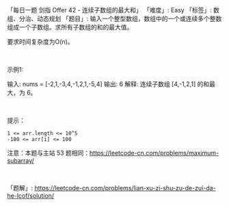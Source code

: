 「每日一题 剑指 Offer 42 - 连续子数组的最大和」
「难度」: Easy
「标签」: 数组、分治、动态规划
「题目」: 输入一个整型数组，数组中的一个或连续多个整数组成一个子数组。求所有子数组的和的最大值。

要求时间复杂度为O(n)。

 

示例1:

输入: nums = [-2,1,-3,4,-1,2,1,-5,4]
输出: 6
解释: 连续子数组 [4,-1,2,1] 的和最大，为 6。

 

提示：


	1 <= arr.length <= 10^5
	-100 <= arr[i] <= 100


注意：本题与主站 53 题相同：https://leetcode-cn.com/problems/maximum-subarray/

 


「题解」: https://leetcode-cn.com/problems/lian-xu-zi-shu-zu-de-zui-da-he-lcof/solution/